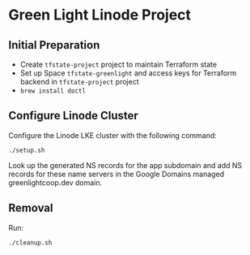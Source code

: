 # Green Light Linode Project

## Initial Preparation

* Create `tfstate-project` project to maintain Terraform state
* Set up Space `tfstate-greenlight` and access keys for Terraform backend in `tfstate-project` project
* `brew install doctl`

## Configure Linode Cluster

Configure the Linode LKE cluster with the following command:

    ./setup.sh

Look up the generated NS records for the app subdomain and add NS records for these name 
servers in the Google Domains managed greenlightcoop.dev domain.

## Removal


Run:

    ./cleanup.sh
